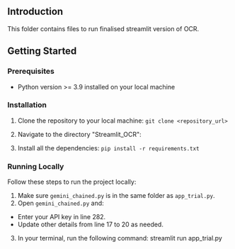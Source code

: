 
## Introduction

This folder contains files to run finalised streamlit version of OCR.

## Getting Started

### Prerequisites

- Python version >= 3.9 installed on your local machine

### Installation

1. Clone the repository to your local machine:
`git clone <repository_url>`
  
2. Navigate to the directory "Streamlit_OCR":
3. Install all the dependencies:
  `pip install -r requirements.txt`


### Running Locally

Follow these steps to run the project locally:

1. Make sure `gemini_chained.py` is in the same folder as `app_trial.py`.
2. Open `gemini_chained.py` and:
- Enter your API key in line 282.
- Update other details from line 17 to 20 as needed.
3. In your terminal, run the following command:
  streamlit run app_trial.py
